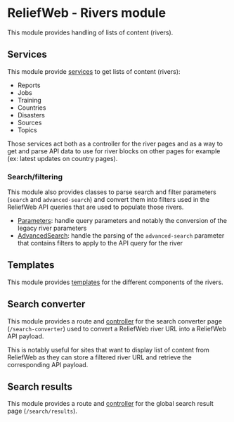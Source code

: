 ReliefWeb - Rivers module
=========================

This module provides handling of lists of content (rivers).

## Services

This module provide [services](src/Services) to get lists of content (rivers):

- Reports
- Jobs
- Training
- Countries
- Disasters
- Sources
- Topics

Those services act both as a controller for the river pages and as a way to get and parse API data to use for river blocks on other pages for example (ex: latest updates on country pages).

### Search/filtering

This module also provides classes to parse search and filter parameters (`search` and `advanced-search`) and convert them into filters used in the ReliefWeb API queries that are used to populate those rivers.

- [Parameters](src/Parameters.php): handle query parameters and notably the conversion of the legacy river parameters
- [AdvancedSearch](src/AdvancedSearch.php): handle the parsing of the `advanced-search` parameter that contains filters to apply to the API query for the river

## Templates

This module provides [templates](templates) for the different components of the rivers.

## Search converter

This module provides a route and [controller](src/Controller/SearchConverter.php) for the search converter page (`/search-converter`) used to convert a ReliefWeb river URL into a ReliefWeb API payload.

This is notably useful for sites that want to display list of content from ReliefWeb as they can store a filtered river URL and retrieve the corresponding API payload.

## Search results

This module provides a route and [controller](src/Controller/SearchResults.php) for the global search result page (`/search/results`).
